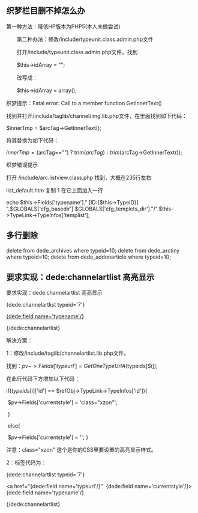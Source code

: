 ## 织梦栏目删不掉怎么办

 第一种方法：降低HP版本为PHP5(本人未做尝试)

　　第二种办法：修改/include/typeunit.class.admin.php文件

　　打开/include/typeunit.class.admin.php文件，找到

　　$this->idArray = "";

　　改写成：

　　$this->idArray = array();


织梦提示：Fatal error: Call to a member function GetInnerText()

找到并打开/include/taglib/channel/img.lib.php文件，在里面找到如下代码：

 

$innerTmp = $arcTag->GetInnerText();

 

将其替换为如下代码：

 

$innerTmp = ($arcTag=="") ? trim($arcTag) : trim($arcTag->GetInnerText());

织梦错误提示



打开 /include/arc.listview.class.php 找到，大概在235行左右

list_default.htm
复制
1
在它上面加入一行

echo $this->Fields['typename']." [ID:{$this->TypeID}] ".$GLOBALS['cfg_basedir'].$GLOBALS['cfg_templets_dir']."/".$this->TypeLink->TypeInfos['templist'];



## 多行删除

delete from dede_archives where typeid=10;
delete from dede_arctiny where typeid=10;
delete from dede_addonarticle where typeid=10;





## 要求实现：dede:channelartlist 高亮显示 

  要求实现：dede:channelartlist 高亮显示

{dede:channelartlist typeid='7'}

<a href="{dede:field name='typeurl'/}" >{dede:field name='typename'/}</a>

{/dede:channelartlist}

 

解决方案：

1：修改/include/taglib/channelartlist.lib.php文件。

找到：$pv->Fields['typeurl'] = GetOneTypeUrlA($typeids[$i]);

 

在此行代码下方增加以下代码：

 

if($typeids[$i]['id'] == $refObj->TypeLink->TypeInfos['id']){ 

​      $pv->Fields['currentstyle'] = 'class="xzon"'; 

​       } 

​     else{ 

​     $pv->Fields['currentstyle'] = ''; }

注意：class="xzon" 这个是你的CSS里要设置的高亮显示样式。

 

2：标签代码为：

{dede:channelartlist typeid='7'}

<a href="{dede:field name='typeurl'/}"  {dede:field name='currentstyle'/}>{dede:field name='typename'/}</a>

{/dede:channelartlist}